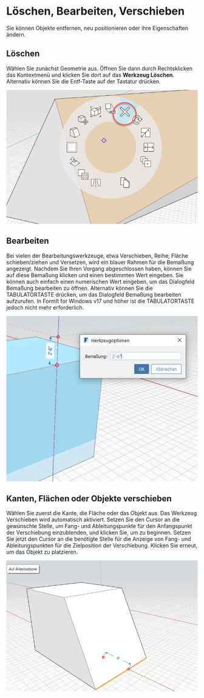# Löschen, Bearbeiten, Verschieben

Sie können Objekte entfernen, neu positionieren oder ihre Eigenschaften ändern.

## Löschen

Wählen Sie zunächst Geometrie aus. Öffnen Sie dann durch Rechtsklicken das Kontextmenü und klicken Sie dort auf das **Werkzeug Löschen**. Alternativ können Sie die Entf-Taste auf der Tastatur drücken.

![](../.gitbook/assets/delete%20%281%29.png)

## Bearbeiten

Bei vielen der Bearbeitungswerkzeuge, etwa Verschieben, Reihe, Fläche schieben/ziehen und Versetzen, wird ein blauer Rahmen für die Bemaßung angezeigt. Nachdem Sie Ihren Vorgang abgeschlossen haben, können Sie auf diese Bemaßung klicken und einen bestimmten Wert eingeben. Sie können auch einfach einen numerischen Wert eingeben, um das Dialogfeld Bemaßung bearbeiten zu öffnen. Alternativ können Sie die TABULATORTASTE drücken, um das Dialogfeld Bemaßung bearbeiten aufzurufen. In FormIt for Windows v17 und höher ist die TABULATORTASTE jedoch nicht mehr erforderlich.

![](../.gitbook/assets/edit_dimensions.png)

## Kanten, Flächen oder Objekte verschieben

Wählen Sie zuerst die Kante, die Fläche oder das Objekt aus. Das Werkzeug Verschieben wird automatisch aktiviert. Setzen Sie den Cursor an die gewünschte Stelle, um Fang- und Ableitungspunkte für den Anfangspunkt der Verschiebung einzublenden, und klicken Sie, um zu beginnen. Setzen Sie jetzt den Cursor an die benötigte Stelle für die Anzeige von Fang- und Ableitungspunkten für die Zielposition der Verschiebung. Klicken Sie erneut, um das Objekt zu platzieren.

![](../.gitbook/assets/edit_edge.png)

